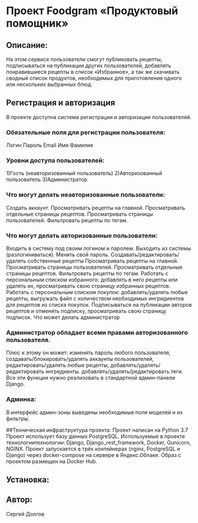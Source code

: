 # Проект Foodgram «Продуктовый помощник»

## Описание:
   На этом сервисе пользователи смогут публиковать рецепты,
   подписываться на публикации других пользователей,
   добавлять понравившиеся рецепты в список «Избранное»,
   а так же скачивать сводный список продуктов,
   необходимых для приготовления одного или нескольких выбранных блюд.
 
## Регистрация и авторизация
 В проекте доступна система регистрации и авторизации пользователей.
### Обязательные поля для регистрации пользователя:
 Логин
 Пароль
 Email
 Имя
 Фамилия

### Уровни доступа пользователей:
   1)Гость (неавторизованный пользователь)
   2)Авторизованный пользователь
   3)Администратор

### Что могут делать неавторизованные пользователи:
 Создать аккаунт.
 Просматривать рецепты на главной.
 Просматривать отдельные страницы рецептов.
 Просматривать страницы пользователей.
 Фильтровать рецепты по тегам.

### Что могут делать авторизованные пользователи:
 Входить в систему под своим логином и паролем.
 Выходить из системы (разлогиниваться).
 Менять свой пароль.
 Создавать/редактировать/удалять собственные рецепты
 Просматривать рецепты на главной.
 Просматривать страницы пользователей.
 Просматривать отдельные страницы рецептов.
 Фильтровать рецепты по тегам.
 Работать с персональным списком избранного: добавлять в него рецепты или удалять их, просматривать свою страницу избранных рецептов.
 Работать с персональным списком покупок: добавлять/удалять любые рецепты, выгружать файл с количеством необходимых ингридиентов для рецептов из списка   покупок.
 Подписываться на публикации авторов рецептов и отменять подписку, просматривать свою страницу подписок.
 Что может делать администратор

### Администратор обладает всеми правами авторизованного пользователя. 
 Плюс к этому он может:
 изменять пароль любого пользователя,
 создавать/блокировать/удалять аккаунты пользователей,
 редактировать/удалять любые рецепты,
 добавлять/удалять/редактировать ингредиенты.
 добавлять/удалять/редактировать теги.
 Все эти функции нужно реализовать в стандартной админ-панели Django.

### Админка:
 В интерфейс админ-зоны выведены необходимые поля моделей и их фильтры.

##Техническая инфраструктура проекта:
 Проект написан на Python 3.7
 Проект использует базу данных PostgreSQL.
 Используемые в проекте технологиитехнологии: Django, Django_rest_framework, Docker, Gunicorn, NGINX.
 Проект запускается в трёх контейнерах (nginx, PostgreSQL и Django) через docker-compose на сервере в Яндекс.Облаке. Образ с проектом размещен на Docker Hub.


## Установка:


 
## Автор:

Сергей Долгов
